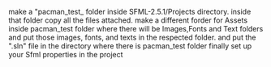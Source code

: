 make a "pacman_test_ folder inside SFML-2.5.1/Projects directory.
inside that folder copy all the files attached.
make a different forder for Assets inside pacman_test folder where there will be Images,Fonts and Text folders and put those images, fonts, and texts in the respected folder.
and put the ".sln" file in the directory where there is pacman_test folder
finally set up your Sfml properties in the project
